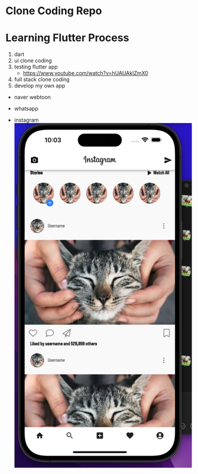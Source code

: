 # Clone Coding Repo

# Learning Flutter Process
1. dart
2. ui clone coding
3. testing flutter app
    * https://www.youtube.com/watch?v=hUAUAkIZmX0
4. full stack clone coding
5. develop my own app

* naver webtoon

* whatsapp

* instagram
![image](/images/instagram.png)